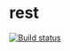# rest
[![Build status](https://ci.appveyor.com/api/projects/status/4jtjahmoiyhi0q7t?svg=true)](https://ci.appveyor.com/project/IvanAtikov/rest)
